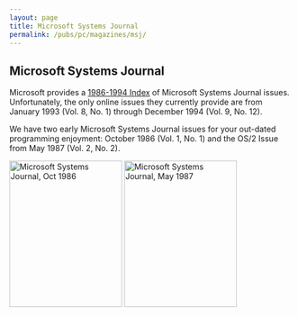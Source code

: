 ```yaml
---
layout: page
title: Microsoft Systems Journal
permalink: /pubs/pc/magazines/msj/
---
```


Microsoft Systems Journal
---

Microsoft provides a [1986-1994 Index](https://www.microsoft.com/msj/backissues86.aspx) of Microsoft Systems Journal issues.
Unfortunately, the only online issues they currently provide are from January 1993 (Vol. 8, No. 1) through December 1994 (Vol. 9, No. 12).

We have two early Microsoft Systems Journal issues for your out-dated programming enjoyment: October 1986 (Vol. 1, No. 1)
and the OS/2 Issue from May 1987 (Vol. 2, No. 2). 

[<img src="http://archive.pcjs.org/pubs/pc/magazines/msj/MSJ-1986-10/thumbs/MSJ-1986-10 1.jpeg" width="200" height="260" alt="Microsoft Systems Journal, Oct 1986"/>](MSJ-1986-10/)
[<img src="http://archive.pcjs.org/pubs/pc/magazines/msj/MSJ-1987-05/thumbs/MSJ-1987-05 1.jpeg" width="200" height="260" alt="Microsoft Systems Journal, May 1987"/>](MSJ-1987-05/)
